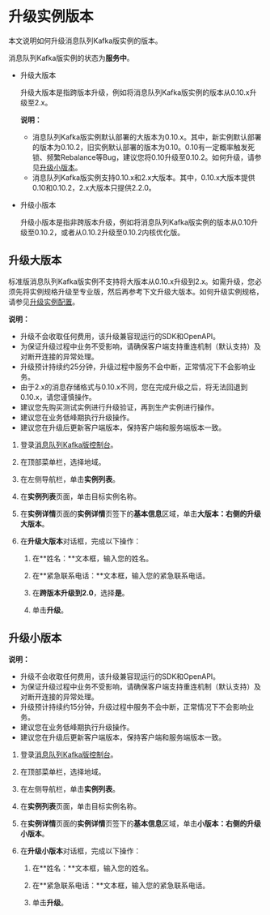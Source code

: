 # 升级实例版本

本文说明如何升级消息队列Kafka版实例的版本。

消息队列Kafka版实例的状态为**服务中**。

-   升级大版本

    升级大版本是指跨版本升级，例如将消息队列Kafka版实例的版本从0.10.x升级至2.x。

    **说明：**

    -   消息队列Kafka版实例默认部署的大版本为0.10.x。其中，新实例默认部署的版本为0.10.2，旧实例默认部署的版本为0.10。0.10有一定概率触发死锁、频繁Rebalance等Bug，建议您将0.10升级至0.10.2。如何升级，请参见[升级小版本](#section_3te_xlw_iip)。
    -   消息队列Kafka版实例支持0.10.x和2.x大版本。其中，0.10.x大版本提供0.10和0.10.2，2.x大版本只提供2.2.0。
-   升级小版本

    升级小版本是指非跨版本升级，例如将消息队列Kafka版实例的版本从0.10升级至0.10.2，或者从0.10.2升级至0.10.2内核优化版。


## 升级大版本

标准版消息队列Kafka版实例不支持将大版本从0.10.x升级到2.x。如需升级，您必须先将实例规格升级至专业版，然后再参考下文升级大版本。如何升级实例规格，请参见[升级实例配置](/intl.zh-CN/用户指南/实例/升级实例配置.md)。

**说明：**

-   升级不会收取任何费用，该升级兼容现运行的SDK和OpenAPI。
-   为保证升级过程中业务不受影响，请确保客户端支持重连机制（默认支持）及对断开连接的异常处理。
-   升级预计持续约25分钟，升级过程中服务不会中断，正常情况下不会影响业务。
-   由于2.x的消息存储格式与0.10.x不同，您在完成升级之后，将无法回退到0.10.x，请您谨慎操作。
-   建议您先购买测试实例进行升级验证，再到生产实例进行操作。
-   建议您在业务低峰期执行升级操作。
-   建议您在升级后更新客户端版本，保持客户端和服务端版本一致。

1.  登录[消息队列Kafka版控制台](https://kafka.console.aliyun.com/?spm=a2c4g.11186623.2.22.6bf72638IfKzDm)。

2.  在顶部菜单栏，选择地域。

3.  在左侧导航栏，单击**实例列表**。

4.  在**实例列表**页面，单击目标实例名称。

5.  在**实例详情**页面的**实例详情**页签下的**基本信息**区域，单击**大版本：**右侧的**升级大版本**。

6.  在**升级大版本**对话框，完成以下操作：

    1.  在**姓名：**文本框，输入您的姓名。

    2.  在**紧急联系电话：**文本框，输入您的紧急联系电话。

    3.  在**跨版本升级到2.0**，选择**是**。

    4.  单击**升级**。


## 升级小版本

**说明：**

-   升级不会收取任何费用，该升级兼容现运行的SDK和OpenAPI。
-   为保证升级过程中业务不受影响，请确保客户端支持重连机制（默认支持）及对断开连接的异常处理。
-   升级预计持续约15分钟，升级过程中服务不会中断，正常情况下不会影响业务。
-   建议您在业务低峰期执行升级操作。
-   建议您在升级后更新客户端版本，保持客户端和服务端版本一致。

1.  登录[消息队列Kafka版控制台](https://kafka.console.aliyun.com/?spm=a2c4g.11186623.2.22.6bf72638IfKzDm)。

2.  在顶部菜单栏，选择地域。

3.  在左侧导航栏，单击**实例列表**。

4.  在**实例列表**页面，单击目标实例名称。

5.  在**实例详情**页面的**实例详情**页签下的**基本信息**区域，单击**小版本：**右侧的**升级小版本**。

6.  在**升级小版本**对话框，完成以下操作：

    1.  在**姓名：**文本框，输入您的姓名。

    2.  在**紧急联系电话：**文本框，输入您的紧急联系电话。

    3.  单击**升级**。


